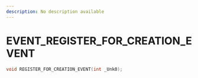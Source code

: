```yaml
---
description: No description available 
---
```


# EVENT\_REGISTER_FOR_CREATION_EVENT

```cpp
void REGISTER_FOR_CREATION_EVENT(int _Unk0);
```